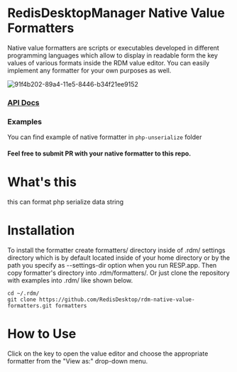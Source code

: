 # RedisDesktopManager Native Value Formatters

Native value formatters are scripts or executables developed in different programming languages which allow to display in readable form the key values of various formats inside the RDM value editor. You can easily implement any formatter for your own purposes as well.

![91f4b202-89a4-11e5-8446-b34f21ee9152](https://cloud.githubusercontent.com/assets/1655867/20011127/315cb0c4-a2b3-11e6-8479-ae8a6d030f40.png)

### [API Docs](http://docs.redisdesktop.com/en/latest/native-formatters/)

### Examples

You can find example of native formatter in `php-unserialize` folder

#### Feel free to submit PR with your native formatter to this repo.

# What's this

this can format php serialize data string

# Installation

To install the formatter create formatters/ directory inside of .rdm/ settings directory which is by default located inside of your home directory or by the path you specify as --settings-dir option when you run RESP.app. Then copy formatter's directory into .rdm/formatters/. Or just clone the repository with examples into .rdm/ like shown below.

```
cd ~/.rdm/
git clone https://github.com/RedisDesktop/rdm-native-value-formatters.git formatters
```

# How to Use

Click on the key to open the value editor and choose the appropriate formatter from the "View as:" drop-down menu.
